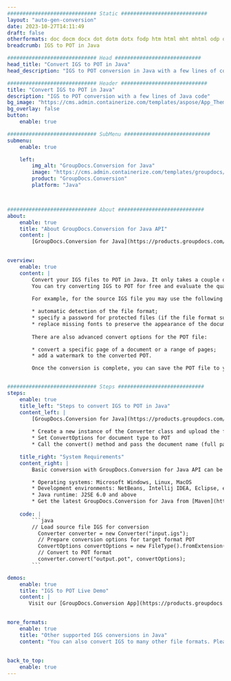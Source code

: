 ```yaml
---
############################# Static ############################
layout: "auto-gen-conversion"
date: 2023-10-27T14:11:49
draft: false
otherformats: doc docm docx dot dotm dotx fodp htm html mht mhtml odp odt otp pot potm potx pps ppsm ppsx ppt pptm pptx rtf
breadcrumb: IGS to POT in Java

############################# Head ############################
head_title: "Convert IGS to POT in Java"
head_description: "IGS to POT conversion in Java with a few lines of code. Convert over 160 file formats using the GroupDocs document conversion API for Java"

############################# Header ############################
title: "Convert IGS to POT in Java"
description: "IGS to POT conversion with a few lines of Java code"
bg_image: "https://cms.admin.containerize.com/templates/aspose/App_Themes/V3/images/bg/header1.png"
bg_overlay: false
button:
    enable: true

############################# SubMenu ############################
submenu:
    enable: true

    left:
        img_alt: "GroupDocs.Conversion for Java"
        image: "https://cms.admin.containerize.com/templates/groupdocs/images/product-logos/90x90-noborder/groupdocs-conversion-java.png"
        product: "GroupDocs.Conversion"
        platform: "Java"



############################# About ############################
about:
    enable: true
    title: "About GroupDocs.Conversion for Java API"
    content: |
        [GroupDocs.Conversion for Java](https://products.groupdocs.com/conversion/java/) is an advanced file format conversion API for converting between popular image and document formats such as Microsoft Office, OpenDocument, PDF, HTML, email, CAD. and much more with just a few lines of code. The native API automatically detects the formats of the original documents and offers many options for customizing the converted documents. Along with the function of extracting information from a document, it also supports caching of the conversion results to the local disk by default. However, any type of cache storage can be supported by implementing the appropriate interfaces - Amazon S3, Dropbox, Google Drive, Windows Azure, Reddis, or any others.
    

overview:
    enable: true
    content: |
        Convert your IGS files to POT in Java. It only takes a couple of lines of Java code on any platform of your choice, such as Windows, Linux, macOS.
        You can try converting IGS to POT for free and evaluate the quality of the conversion results. Along with simple file conversion scripts, you can try more sophisticated options for loading the IGS source file and storing the POT output. 
        
        For example, for the source IGS file you may use the following load options:

        * automatic detection of the file format;
        * specify a password for protected files (if the file format supports it);
        * replace missing fonts to preserve the appearance of the document.
        
        There are also advanced convert options for the POT file:

        * convert a specific page of a document or a range of pages;
        * add a watermark to the converted POT.

        Once the conversion is complete, you can save the POT file to your local file path or to any third party storage such as FTP, Amazon S3, Google Drive, Dropbox etc. Please note - to convert IGS to POT, you do not need to install any additional software, such as MS Office, Open Office, Adobe Acrobat Reader etc.


############################# Steps ############################
steps:
    enable: true
    title_left: "Steps to convert IGS to POT in Java"
    content_left: |
        [GroupDocs.Conversion for Java](https://products.groupdocs.com/conversion/java/) allows developers to easily convert IGS file to POT with a few lines of code.
        
        * Create a new instance of the Converter class and upload the file IGS with the full path
        * Set ConvertOptions for document type to POT
        * Call the convert() method and pass the document name (full path) and format (POT) as a parameter

    title_right: "System Requirements"
    content_right: |
        Basic conversion with GroupDocs.Conversion for Java API can be done with just a few lines of code. Our APIs are supported on all major platforms and operating systems. Before executing the code below, make sure you have the following prerequisites installed on your system.

        * Operating systems: Microsoft Windows, Linux, MacOS
        * Development environments: NetBeans, Intellij IDEA, Eclipse, etc.
        * Java runtime: J2SE 6.0 and above
        * Get the latest GroupDocs.Conversion for Java from [Maven](https://repository.groupdocs.com/webapp/#/artifacts/browse/tree/General/repo/com/groupdocs/groupdocs-conversion)
         
    code: |
        ```java    
        // Load source file IGS for conversion
          Converter converter = new Converter("input.igs");
          // Prepare conversion options for target format POT
          ConvertOptions convertOptions = new FileType().fromExtension("pot").getConvertOptions();
          // Convert to POT format
          converter.convert("output.pot", convertOptions);
        ```

demos:
    enable: true
    title: "IGS to POT Live Demo"
    content: |
       Visit our [GroupDocs.Conversion App](https://products.groupdocs.app/conversion/family) website and try IGS to POT conversion now. The free demo has the following benefits
          

more_formats:
    enable: true
    title: "Other supported IGS conversions in Java"
    content: "You can also convert IGS to many other file formats. Please see the list below."
       
       
back_to_top:
    enable: true
---
```


